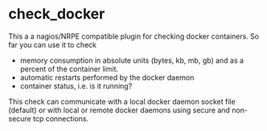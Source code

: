 # check_docker
This a a nagios/NRPE compatible plugin for checking docker containers. So far you can use it to check

* memory consumption in absolute units (bytes, kb, mb, gb) and as a percent of the container limit.
* automatic restarts performed by the docker daemon
* container status, i.e. is it running?

This check can communicate with a local docker daemon socket file (default) or with local or remote docker daemons using secure and non-secure tcp connections.
